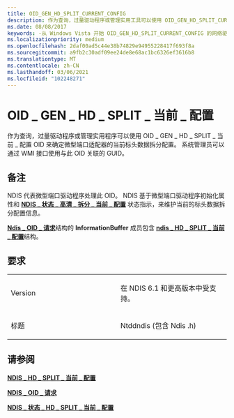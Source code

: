 ```yaml
---
title: OID_GEN_HD_SPLIT_CURRENT_CONFIG
description: 作为查询，过量驱动程序或管理实用工具可以使用 OID_GEN_HD_SPLIT_CURRENT_CONFIG OID 来确定微型端口适配器的当前标头数据拆分配置。
ms.date: 08/08/2017
keywords: -从 Windows Vista 开始 OID_GEN_HD_SPLIT_CURRENT_CONFIG 的网络驱动程序
ms.localizationpriority: medium
ms.openlocfilehash: 2daf00ad5c44e38b74829e94955228417f693f8a
ms.sourcegitcommit: a9fb2c30adf09ee24de8e68ac1bc6326ef3616b8
ms.translationtype: MT
ms.contentlocale: zh-CN
ms.lasthandoff: 03/06/2021
ms.locfileid: "102248271"
---
```

# <a name="oid_gen_hd_split_current_config"></a>OID \_ GEN \_ HD \_ SPLIT \_ 当前 \_ 配置


作为查询，过量驱动程序或管理实用程序可以使用 OID \_ GEN \_ HD \_ SPLIT \_ 当前 \_ 配置 OID 来确定微型端口适配器的当前标头数据拆分配置。 系统管理员可以通过 WMI 接口使用与此 OID 关联的 GUID。

<a name="remarks"></a>备注
-------

NDIS 代表微型端口驱动程序处理此 OID。 NDIS 基于微型端口驱动程序初始化属性和 [**NDIS \_ 状态 \_ 高清 \_ 拆分 \_ 当前 \_ 配置**](./ndis-status-hd-split-current-config.md) 状态指示，来维护当前的标头数据拆分配置信息。

[**Ndis \_ OID \_ 请求**](/windows-hardware/drivers/ddi/oidrequest/ns-oidrequest-ndis_oid_request)结构的 **InformationBuffer** 成员包含 [**ndis \_ HD \_ SPLIT \_ 当前 \_ 配置**](/windows-hardware/drivers/ddi/ntddndis/ns-ntddndis-_ndis_hd_split_current_config)结构。

<a name="requirements"></a>要求
------------

<table>
<colgroup>
<col width="50%" />
<col width="50%" />
</colgroup>
<tbody>
<tr class="odd">
<td><p>Version</p></td>
<td><p>在 NDIS 6.1 和更高版本中受支持。</p></td>
</tr>
<tr class="even">
<td><p>标题</p></td>
<td>Ntddndis (包含 Ndis .h) </td>
</tr>
</tbody>
</table>

## <a name="see-also"></a>请参阅


[**NDIS \_ HD \_ SPLIT \_ 当前 \_ 配置**](/windows-hardware/drivers/ddi/ntddndis/ns-ntddndis-_ndis_hd_split_current_config)

[**NDIS \_ OID \_ 请求**](/windows-hardware/drivers/ddi/oidrequest/ns-oidrequest-ndis_oid_request)

[**NDIS \_ 状态 \_ HD \_ SPLIT \_ 当前 \_ 配置**](./ndis-status-hd-split-current-config.md)

 


